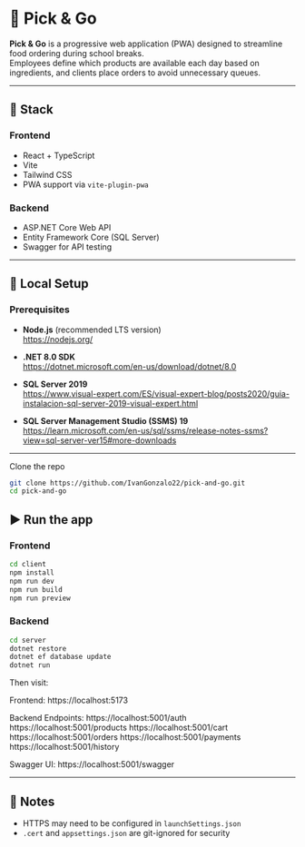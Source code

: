 
# 🧾 Pick & Go

**Pick & Go** is a progressive web application (PWA) designed to streamline food ordering during school breaks.  
Employees define which products are available each day based on ingredients, and clients place orders to avoid unnecessary queues.

---

## 🚀 Stack

### Frontend
- React + TypeScript
- Vite
- Tailwind CSS
- PWA support via `vite-plugin-pwa`

### Backend
- ASP.NET Core Web API
- Entity Framework Core (SQL Server)
- Swagger for API testing

---

## 🔧 Local Setup

### Prerequisites

- **Node.js** (recommended LTS version)  
  https://nodejs.org/

- **.NET 8.0 SDK**  
  https://dotnet.microsoft.com/en-us/download/dotnet/8.0

- **SQL Server 2019**  
  https://www.visual-expert.com/ES/visual-expert-blog/posts2020/guia-instalacion-sql-server-2019-visual-expert.html

- **SQL Server Management Studio (SSMS) 19**  
  https://learn.microsoft.com/en-us/sql/ssms/release-notes-ssms?view=sql-server-ver15#more-downloads

---

Clone the repo

```bash
git clone https://github.com/IvanGonzalo22/pick-and-go.git
cd pick-and-go
```

## ▶️ Run the app

### Frontend

```bash
cd client
npm install
npm run dev
npm run build
npm run preview
```

### Backend

```bash
cd server
dotnet restore
dotnet ef database update
dotnet run
```

Then visit:

Frontend:
https://localhost:5173

Backend Endpoints:
https://localhost:5001/auth
https://localhost:5001/products
https://localhost:5001/cart
https://localhost:5001/orders
https://localhost:5001/payments
https://localhost:5001/history

Swagger UI:
https://localhost:5001/swagger

---

## 📌 Notes

- HTTPS may need to be configured in `launchSettings.json`
- `.cert` and `appsettings.json` are git-ignored for security

